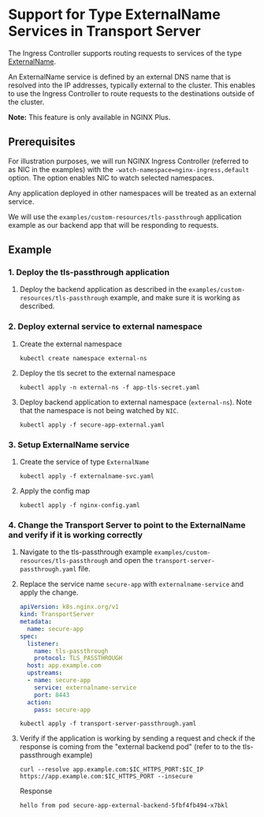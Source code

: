 # Support for Type ExternalName Services in Transport Server

The Ingress Controller supports routing requests to services of the type
[ExternalName](https://kubernetes.io/docs/concepts/services-networking/service/#externalname).

An ExternalName service is defined by an external DNS name that is resolved into the IP addresses, typically external to
the cluster. This enables to use the Ingress Controller to route requests to the destinations outside of the cluster.

**Note:** This feature is only available in NGINX Plus.

## Prerequisites

For illustration purposes, we will run NGINX Ingress Controller (referred to as NIC in the examples) with the
```-watch-namespace=nginx-ingress,default``` option. The option enables NIC to watch selected namespaces.

Any application deployed in other namespaces will be treated as an external service.

We will use the ```examples/custom-resources/tls-passthrough``` application example as our backend app that will be
responding to requests.

## Example

### 1. Deploy the tls-passthrough application

1. Deploy the backend application as described in the ```examples/custom-resources/tls-passthrough``` example, and make
   sure it is working as described.

### 2. Deploy external service to external namespace

1. Create the external namespace

   ```shell
   kubectl create namespace external-ns
   ```

2. Deploy the tls secret to the external namespace

   ```shell
   kubectl apply -n external-ns -f app-tls-secret.yaml
   ```

3. Deploy backend application to external namespace (```external-ns```). Note that the namespace is not being watched by
   ```NIC```.

    ```console
    kubectl apply -f secure-app-external.yaml
    ```

### 3. Setup ExternalName service

1. Create the service of type ```ExternalName```

    ```console
    kubectl apply -f externalname-svc.yaml
    ```

2. Apply the config map

    ```console
    kubectl apply -f nginx-config.yaml
    ```

### 4. Change the Transport Server to point to the ExternalName and verify if it is working correctly

1. Navigate to the tls-passthrough example ```examples/custom-resources/tls-passthrough``` and open the
   ```transport-server-passthrough.yaml``` file.

2. Replace the service name ```secure-app``` with ```externalname-service``` and apply the change.

    ```yaml
    apiVersion: k8s.nginx.org/v1
    kind: TransportServer
    metadata:
      name: secure-app
    spec:
      listener:
        name: tls-passthrough
        protocol: TLS_PASSTHROUGH
      host: app.example.com
      upstreams:
      - name: secure-app
        service: externalname-service
        port: 8443
      action:
        pass: secure-app
    ```

    ```console
    kubectl apply -f transport-server-passthrough.yaml
    ```

3. Verify if the application is working by sending a request and check if the response is coming from the "external
   backend pod" (refer to to the tls-passthrough example)

    ```console
    curl --resolve app.example.com:$IC_HTTPS_PORT:$IC_IP https://app.example.com:$IC_HTTPS_PORT --insecure
    ```

    Response

    ```console
    hello from pod secure-app-external-backend-5fbf4fb494-x7bkl
    ```
